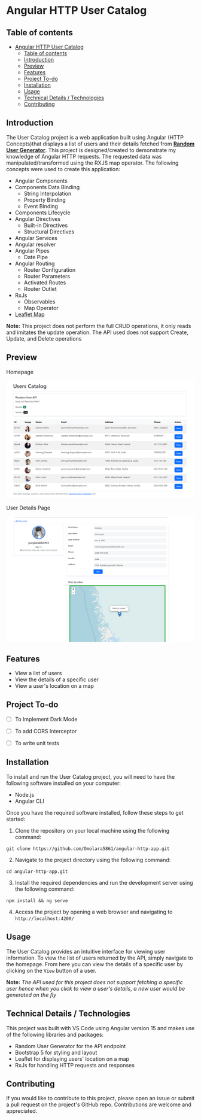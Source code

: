 # Angular HTTP User Catalog
## Table of contents
- [Angular HTTP User Catalog](#angular-http-user-catalog)
  - [Table of contents](#table-of-contents)
  - [Introduction](#introduction)
  - [Preview](#preview)
  - [Features](#features)
  - [Project To-do](#project-to-do)
  - [Installation](#installation)
  - [Usage](#usage)
  - [Technical Details / Technologies](#technical-details--technologies)
  - [Contributing](#contributing)

## Introduction
The User Catalog project is a web application built using Angular (HTTP Concepts)that displays a list of users and their details fetched from **[Random User Generator][1]**. This project is designed/created to demonstrate my knowledge of Angular HTTP requests. The requested data was manipulated/transformed using the RXJS map operator. The following concepts were used to create this application:

+ Angular Components
+ Components Data Binding
  + String Interpolation
  + Property Binding
  + Event Binding
+ Components Lifecycle
+ Angular Directives
  + Built-in Directives
  + Structural Directives
+ Angular Services
+ Angular resolver
+ Angular Pipes
  + Date Pipe
+ Angular Routing
  + Router Configuration
  + Router Parameters
  + Activated Routes
  + Router Outlet
+ RxJs
  + Observables
  + Map Operator
+ [Leaflet Map](https://leafletjs.com/ "A Javascript open-source library for mobile-friendly interactive maps")

**Note:** This project does not perform the full CRUD operations, it only reads and imitates the update operation. The API used does not support Create, Update, and Delete operations

[1]: <https://randomuser.me> "A free open-source API for generating random users and detailed information about them"

## Preview
Homepage

![The homepage that shows the request info and displays the users fetched from the API in a table](/src/assets/homepage.png "Project Homepage")

User Details Page

![The details' page of a user with more information about them and their location on a map](/src/assets/details-page.png "User Details Page")


## Features

* View a list of users
* View the details of a specific user
* View a user's location on a map

## Project To-do

- [ ] To Implement Dark Mode
- [ ] To add CORS Interceptor
- [ ] To write unit tests


## Installation
To install and run the User Catalog project, you will need to have the following software installed on your computer:

- Node.js
- Angular CLI

Once you have the required software installed, follow these steps to get started:

1. Clone the repository on your local machine using the following command:

```
git clone https://github.com/Omolara5861/angular-http-app.git
```

2. Navigate to the project directory using the following command:

```
cd angular-http-app.git
```
3. Install the required dependencies and run the development server using the following command:

```
npm install && ng serve
```
4.  Access the project by opening a web browser and navigating to `http://localhost:4200/`

## Usage
The User Catalog provides an intuitive interface for viewing user information. To view the list of users returned by the API, simply navigate to the homepage. From here you can view the details of a specific user by clicking on the `View` button of a user.

**Note:** *The API used for this project does not support fetching a specific user hence when you click to view a user's details, a new user would be generated on the fly*


## Technical Details / Technologies
This project was built with VS Code using Angular version 15 and makes use of the following libraries and packages:

+ Random User Generator for the API endpoint
+ Bootstrap 5 for styling and layout
+ Leaflet for displaying users' location on a map
+ RxJs for handling HTTP requests and responses

## Contributing
If you would like to contribute to this project, please open an issue or submit a pull request on the project's GitHub repo. Contributions are welcome and appreciated.

<!-- ## License -->